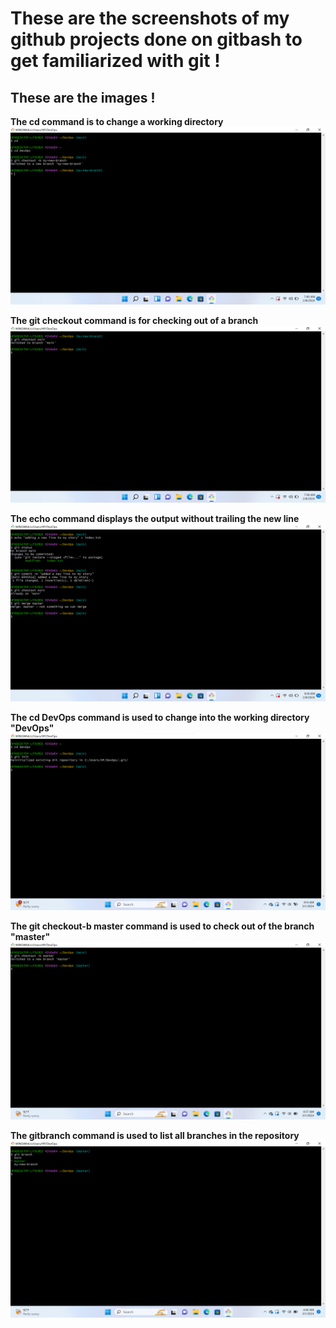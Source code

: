 # These are the screenshots of my github projects done on gitbash to get familiarized with git !
## These are the images !

**The cd command is to change a working directory**
![cd](./1_cd.png)

**The git checkout command is for checking out of a branch**
![gitcheckout](./2_gitcheckout.png)

**The echo command displays the output without trailing the new line**
![echo](./3_echo.png)

**The cd DevOps command is used to change into the working directory "DevOps"**
![cdDevOps](./4_cdDevOps.png)

**The git checkout-b master command is used to check out of the branch "master"**
![gitcheckout](./5_gitcheckout-bmaster.png)

**The gitbranch command is used to list all branches in the repository**
![gitbranch](./6_gitbranch.png)
